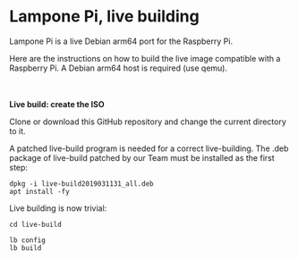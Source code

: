 # Lampone Pi, live building

Lampone Pi is a live Debian arm64 port for the Raspberry Pi.

Here are the instructions on how to build the live image compatible with a Raspberry Pi. 
A Debian arm64 host is required (use qemu).

**\
\
Live build: create the ISO**

Clone or download this GitHub repository and change the current directory to it.

A patched live-build program is needed for a correct live-building. 
The .deb package of live-build patched by our Team must be installed as the first step:

    dpkg -i live-build2019031131_all.deb
    apt install -fy

Live building is now trivial:

    cd live-build
    
    lb config
    lb build
